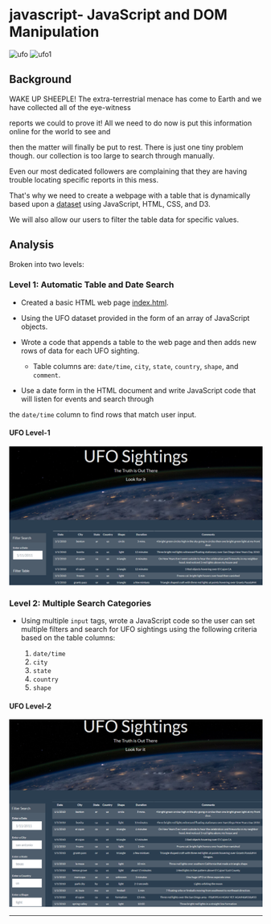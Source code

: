 # javascript- JavaScript and DOM Manipulation

![ufo](images/ufo.png)                    ![ufo1](images/nasa.png)

## Background

WAKE UP SHEEPLE! The extra-terrestrial menace has come to Earth and we have collected all of the eye-witness 

reports we could to prove it! All we need to do now is put this information online for the world to see and 

then the matter will finally be put to rest. There is just one tiny problem though. our collection is too large to search through manually. 

Even our most dedicated followers are complaining that they are having trouble locating specific reports in this mess.

That's why we need to create a webpage with a table that is dynamically based upon a [dataset](UFO-level-1/static/js/data.js) using JavaScript, HTML, CSS, and D3.

We will also allow our users to filter the table data for specific values.

## Analysis

Broken into two levels:

### Level 1: Automatic Table and Date Search

* Created a basic HTML web page [index.html](UFO-level-1/index.html).

* Using the UFO dataset provided in the form of an array of JavaScript objects. 

* Wrote a code that appends a table to the web page and then adds new rows of data for each UFO sighting.

  * Table columns are: `date/time`, `city`, `state`, `country`, `shape`, and `comment`.

* Use a date form in the HTML document and write JavaScript code that will listen for events and search through 

the `date/time` column to find rows that match user input.

#### <a id="ufo1"></a>UFO Level-1		
![ufo1](images/ufo1.png)

### Level 2: Multiple Search Categories

* Using multiple `input` tags, wrote a JavaScript code so the user can set multiple filters and search for UFO 
sightings using the following criteria based on the table columns:

  1. `date/time`
  2. `city`
  3. `state`
  4. `country`
  5. `shape`
#### <a id="ufo2"></a>UFO Level-2		
![ufo2](images/ufo2.png)

- - -



